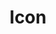 ---
layout: pattern.njk
tags: 
    - lean_components_fr
key: icon-lean_fr
title: Icon
parent: basics-lean_fr
image: lean/overview/icon.webp
keywords: icon, picto, piktogramm
order: 30
availablelanguages: 
    - de
    - en
---